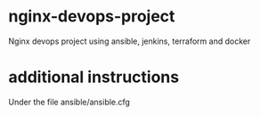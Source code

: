 # nginx-devops-project
Nginx devops project using ansible, jenkins, terraform and docker

# additional instructions
Under the file ansible/ansible.cfg